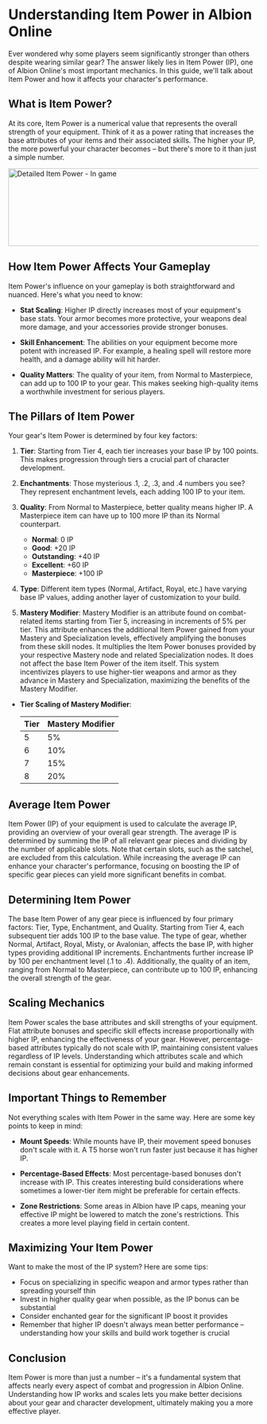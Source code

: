<!--
title: "Understanding Item Power in Albion Online"
summary: "Learn everything about Item Power in Albion Online, from basic concepts to scaling mechanics."
author: "Albion Free Market"
createdAt: "2024-12-12"
updatedAt: "2024-12-12"
category: "tutorial"
tags: ["albion-online", "item-power", "game-mechanics"]
-->

# Understanding Item Power in Albion Online

Ever wondered why some players seem significantly stronger than others despite wearing similar gear? The answer likely lies in Item Power (IP), one of Albion Online's most important mechanics. In this guide, we'll talk about Item Power and how it affects your character's performance.

## What is Item Power?

At its core, Item Power is a numerical value that represents the overall strength of your equipment. Think of it as a power rating that increases the base attributes of your items and their associated skills. The higher your IP, the more powerful your character becomes – but there's more to it than just a simple number.

<img src="https://cdn.albionfreemarket.com/AlbionFreeMarketTutorials/tutorials/mechanics/item-power/image1.png" alt="Detailed Item Power - In game" width="540" height="156">

## How Item Power Affects Your Gameplay

Item Power's influence on your gameplay is both straightforward and nuanced. Here's what you need to know:

- **Stat Scaling**: Higher IP directly increases most of your equipment's base stats. Your armor becomes more protective, your weapons deal more damage, and your accessories provide stronger bonuses.

- **Skill Enhancement**: The abilities on your equipment become more potent with increased IP. For example, a healing spell will restore more health, and a damage ability will hit harder.

- **Quality Matters**: The quality of your item, from Normal to Masterpiece, can add up to 100 IP to your gear. This makes seeking high-quality items a worthwhile investment for serious players.

## The Pillars of Item Power

Your gear's Item Power is determined by four key factors:

1. **Tier**: Starting from Tier 4, each tier increases your base IP by 100 points. This makes progression through tiers a crucial part of character development.

2. **Enchantments**: Those mysterious .1, .2, .3, and .4 numbers you see? They represent enchantment levels, each adding 100 IP to your item.

3. **Quality**: From Normal to Masterpiece, better quality means higher IP. A Masterpiece item can have up to 100 more IP than its Normal counterpart.

   - **Normal**: 0 IP
   - **Good**: +20 IP
   - **Outstanding**: +40 IP
   - **Excellent**: +60 IP
   - **Masterpiece**: +100 IP

4. **Type**: Different item types (Normal, Artifact, Royal, etc.) have varying base IP values, adding another layer of customization to your build.

5. **Mastery Modifier**: Mastery Modifier is an attribute found on combat-related items starting from Tier 5, increasing in increments of 5% per tier. This attribute enhances the additional Item Power gained from your Mastery and Specialization levels, effectively amplifying the bonuses from these skill nodes. It multiplies the Item Power bonuses provided by your respective Mastery node and related Specialization nodes. It does not affect the base Item Power of the item itself. This system incentivizes players to use higher-tier weapons and armor as they advance in Mastery and Specialization, maximizing the benefits of the Mastery Modifier.

- **Tier Scaling of Mastery Modifier**:

  | Tier | Mastery Modifier |
  | ---- | ---------------- |
  | 5    | 5%               |
  | 6    | 10%              |
  | 7    | 15%              |
  | 8    | 20%              |

## Average Item Power

Item Power (IP) of your equipment is used to calculate the average IP, providing an overview of your overall gear strength. The average IP is determined by summing the IP of all relevant gear pieces and dividing by the number of applicable slots. Note that certain slots, such as the satchel, are excluded from this calculation. While increasing the average IP can enhance your character's performance, focusing on boosting the IP of specific gear pieces can yield more significant benefits in combat.

## Determining Item Power

The base Item Power of any gear piece is influenced by four primary factors: Tier, Type, Enchantment, and Quality. Starting from Tier 4, each subsequent tier adds 100 IP to the base value. The type of gear, whether Normal, Artifact, Royal, Misty, or Avalonian, affects the base IP, with higher types providing additional IP increments. Enchantments further increase IP by 100 per enchantment level (.1 to .4). Additionally, the quality of an item, ranging from Normal to Masterpiece, can contribute up to 100 IP, enhancing the overall strength of the gear.

## Scaling Mechanics

Item Power scales the base attributes and skill strengths of your equipment. Flat attribute bonuses and specific skill effects increase proportionally with higher IP, enhancing the effectiveness of your gear. However, percentage-based attributes typically do not scale with IP, maintaining consistent values regardless of IP levels. Understanding which attributes scale and which remain constant is essential for optimizing your build and making informed decisions about gear enhancements.

## Important Things to Remember

Not everything scales with Item Power in the same way. Here are some key points to keep in mind:

- **Mount Speeds**: While mounts have IP, their movement speed bonuses don't scale with it. A T5 horse won't run faster just because it has higher IP.

- **Percentage-Based Effects**: Most percentage-based bonuses don't increase with IP. This creates interesting build considerations where sometimes a lower-tier item might be preferable for certain effects.

- **Zone Restrictions**: Some areas in Albion have IP caps, meaning your effective IP might be lowered to match the zone's restrictions. This creates a more level playing field in certain content.

## Maximizing Your Item Power

Want to make the most of the IP system? Here are some tips:

- Focus on specializing in specific weapon and armor types rather than spreading yourself thin
- Invest in higher quality gear when possible, as the IP bonus can be substantial
- Consider enchanted gear for the significant IP boost it provides
- Remember that higher IP doesn't always mean better performance – understanding how your skills and build work together is crucial

## Conclusion

Item Power is more than just a number – it's a fundamental system that affects nearly every aspect of combat and progression in Albion Online. Understanding how IP works and scales lets you make better decisions about your gear and character development, ultimately making you a more effective player.
